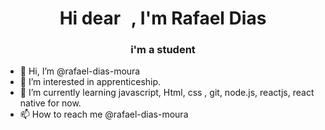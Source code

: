 <h1 align="center">Hi dear <img src="https://raw.githubusercontent.com/kaueMarques/kaueMarques/master/hi.gif" width="10px">, I'm Rafael Dias</h1>
<h3 align="center">i'm a student</h3>
<!--<p align="left"> <img src="https://komarev.com/ghpvc/?username=RafaelDias" alt="RafaelDias" /> </p>-->

- 👋 Hi, I’m @rafael-dias-moura
- 👀 I’m interested in apprenticeship.
- 🌱 I’m currently learning  javascript, Html, css , git, node.js, reactjs, react native for now.
- 📫 How to reach me @rafael-dias-moura



